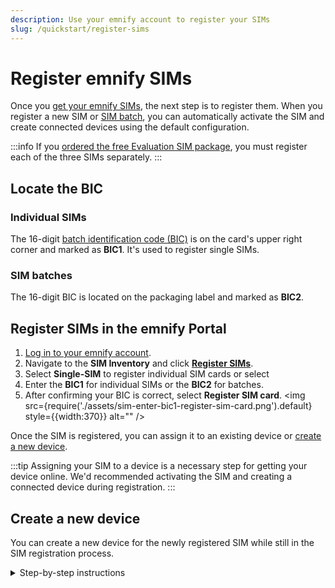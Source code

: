 ```yaml
---
description: Use your emnify account to register your SIMs
slug: /quickstart/register-sims
---
```


# Register emnify SIMs

Once you [get your emnify SIMs](/quickstart/order-sims), the next step is to register them.
When you register a new SIM or [SIM batch](/glossary#sim-batch), you can automatically activate the SIM and create connected devices using the default configuration.

:::info
If you [ordered the free Evaluation SIM package](/quickstart), you must register each of the three SIMs separately.
:::

## Locate the BIC

### Individual SIMs

The 16-digit [batch identification code (BIC)](/glossary#bic) is on the card's upper right corner and marked as **BIC1**.
It's used to register single SIMs.

<!-- TODO in PGR-489: Add updated image -->

### SIM batches

The 16-digit BIC is located on the packaging label and marked as **BIC2**.

<!-- TODO in PGR-489: Add updated image -->

## Register SIMs in the emnify Portal

1. [Log in to your emnify account](https://portal.emnify.com/sign).  
1. Navigate to the **SIM Inventory** and click [**Register SIMs**](https://portal.emnify.com/sim-registration).
1. Select **Single-SIM** to register individual SIM cards or select 
1. Enter the **BIC1** for individual SIMs or the **BIC2** for batches.
1. After confirming your BIC is correct, select **Register SIM card**.
<img
  src={require('./assets/sim-enter-bic1-register-sim-card.png').default}
  style={{width:370}} alt=""
/>

Once the SIM is registered, you can assign it to an existing device or [create a new device](#create-a-new-device).

:::tip
Assigning your SIM to a device is a necessary step for getting your device online.
We'd recommended activating the SIM and creating a connected device during registration.
:::

## Create a new device

You can create a new device for the newly registered SIM while still in the SIM registration process.

<!-- markdownlint-disable MD029 -->
<details className="custom-details-example">
  <summary>Step-by-step instructions</summary>

  1. After your SIM is registered, select **Create device**.

  <img
    src={require('./assets/sim-registered-create-device.png').default}
    style={{width:575}} alt=""
  />

  2. In **Create a new device**, replace **Add Device name** with an appropriate name for the new device and assign a **Service policy** and **Coverage policy**.

  <img
    src={require('./assets/sim-create-new-device.png').default}
    style={{width:475}} alt=""
  />

  3. Inspect your choices for device name and tags, then select **Create device**.

  <img
    src={require('./assets/sim-create-new-device-with-name-tags.png').default}
    style={{width:475}} alt=""
  />

  4. If you plan on using your device right away, select **Activate**. 
  Otherwise, select **Leave disabled**.

  :::caution
  A monthly cost is charged for each connected device.
  :::

  <img
    src={require('./assets/sim-create-and-activate.png').default}
    style={{width:475}} alt=""
  />

  5. Once created, your device should be ready to go online if it's [configured with the correct APN](/apn-configuration) and data roaming is enabled.

  <img
    src={require('./assets/sim-apn-setup.png').default}
    style={{width:610}} alt=""
  />

</details>
